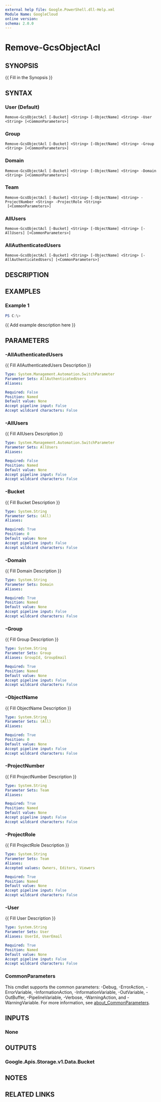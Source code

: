 ```yaml
---
external help file: Google.PowerShell.dll-Help.xml
Module Name: GoogleCloud
online version:
schema: 2.0.0
---
```


# Remove-GcsObjectAcl

## SYNOPSIS
{{ Fill in the Synopsis }}

## SYNTAX

### User (Default)
```
Remove-GcsObjectAcl [-Bucket] <String> [-ObjectName] <String> -User <String> [<CommonParameters>]
```

### Group
```
Remove-GcsObjectAcl [-Bucket] <String> [-ObjectName] <String> -Group <String> [<CommonParameters>]
```

### Domain
```
Remove-GcsObjectAcl [-Bucket] <String> [-ObjectName] <String> -Domain <String> [<CommonParameters>]
```

### Team
```
Remove-GcsObjectAcl [-Bucket] <String> [-ObjectName] <String> -ProjectNumber <String> -ProjectRole <String>
 [<CommonParameters>]
```

### AllUsers
```
Remove-GcsObjectAcl [-Bucket] <String> [-ObjectName] <String> [-AllUsers] [<CommonParameters>]
```

### AllAuthenticatedUsers
```
Remove-GcsObjectAcl [-Bucket] <String> [-ObjectName] <String> [-AllAuthenticatedUsers] [<CommonParameters>]
```

## DESCRIPTION


## EXAMPLES

### Example 1
```powershell
PS C:\> 
```

{{ Add example description here }}

## PARAMETERS

### -AllAuthenticatedUsers
{{ Fill AllAuthenticatedUsers Description }}

```yaml
Type: System.Management.Automation.SwitchParameter
Parameter Sets: AllAuthenticatedUsers
Aliases:

Required: False
Position: Named
Default value: None
Accept pipeline input: False
Accept wildcard characters: False
```

### -AllUsers
{{ Fill AllUsers Description }}

```yaml
Type: System.Management.Automation.SwitchParameter
Parameter Sets: AllUsers
Aliases:

Required: False
Position: Named
Default value: None
Accept pipeline input: False
Accept wildcard characters: False
```

### -Bucket
{{ Fill Bucket Description }}

```yaml
Type: System.String
Parameter Sets: (All)
Aliases:

Required: True
Position: 0
Default value: None
Accept pipeline input: False
Accept wildcard characters: False
```

### -Domain
{{ Fill Domain Description }}

```yaml
Type: System.String
Parameter Sets: Domain
Aliases:

Required: True
Position: Named
Default value: None
Accept pipeline input: False
Accept wildcard characters: False
```

### -Group
{{ Fill Group Description }}

```yaml
Type: System.String
Parameter Sets: Group
Aliases: GroupId, GroupEmail

Required: True
Position: Named
Default value: None
Accept pipeline input: False
Accept wildcard characters: False
```

### -ObjectName
{{ Fill ObjectName Description }}

```yaml
Type: System.String
Parameter Sets: (All)
Aliases:

Required: True
Position: 0
Default value: None
Accept pipeline input: False
Accept wildcard characters: False
```

### -ProjectNumber
{{ Fill ProjectNumber Description }}

```yaml
Type: System.String
Parameter Sets: Team
Aliases:

Required: True
Position: Named
Default value: None
Accept pipeline input: False
Accept wildcard characters: False
```

### -ProjectRole
{{ Fill ProjectRole Description }}

```yaml
Type: System.String
Parameter Sets: Team
Aliases:
Accepted values: Owners, Editors, Viewers

Required: True
Position: Named
Default value: None
Accept pipeline input: False
Accept wildcard characters: False
```

### -User
{{ Fill User Description }}

```yaml
Type: System.String
Parameter Sets: User
Aliases: UserId, UserEmail

Required: True
Position: Named
Default value: None
Accept pipeline input: False
Accept wildcard characters: False
```

### CommonParameters
This cmdlet supports the common parameters: -Debug, -ErrorAction, -ErrorVariable, -InformationAction, -InformationVariable, -OutVariable, -OutBuffer, -PipelineVariable, -Verbose, -WarningAction, and -WarningVariable. For more information, see [about_CommonParameters](http://go.microsoft.com/fwlink/?LinkID=113216).

## INPUTS

### None

## OUTPUTS

### Google.Apis.Storage.v1.Data.Bucket

## NOTES

## RELATED LINKS
